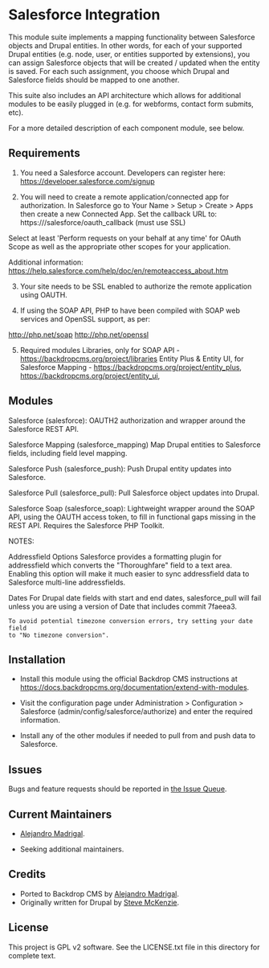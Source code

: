 Salesforce Integration
======================

This module suite implements a mapping functionality between Salesforce
objects and Drupal entities. In other words, for each of your supported Drupal
entities (e.g. node, user, or entities supported by extensions), you can
assign Salesforce objects that will be created / updated when the entity is
saved. For each such assignment, you choose which Drupal and Salesforce fields
should be mapped to one another.

This suite also includes an API architecture which allows for additional
modules to be easily plugged in (e.g. for webforms, contact form submits,
etc).

For a more detailed description of each component module, see below.

Requirements
------------

1) You need a Salesforce account. Developers can register here:
   https://developer.salesforce.com/signup

2) You will need to create a remote application/connected app for
   authorization. In Salesforce go to Your Name > Setup > Create > Apps then
   create a new Connected App. Set the callback URL to:
   https://<your site>/salesforce/oauth_callback  (must use SSL)

Select at least 'Perform requests on your behalf at any time' for OAuth Scope
as well as the appropriate other scopes for your application.

Additional information:
https://help.salesforce.com/help/doc/en/remoteaccess_about.htm

3) Your site needs to be SSL enabled to authorize the remote application using
   OAUTH.

4) If using the SOAP API, PHP to have been compiled with SOAP web services and
   OpenSSL support, as per:

http://php.net/soap
http://php.net/openssl

5) Required modules
   Libraries, only for SOAP API - https://backdropcms.org/project/libraries
   Entity Plus & Entity UI, for Salesforce Mapping - https://backdropcms.org/project/entity_plus,
   https://backdropcms.org/project/entity_ui,

Modules
-------

Salesforce (salesforce):
  OAUTH2 authorization and wrapper around the Salesforce REST API.

Salesforce Mapping (salesforce_mapping)
  Map Drupal entities to Salesforce fields, including field level mapping.

Salesforce Push (salesforce_push):
  Push Drupal entity updates into Salesforce.

Salesforce Pull (salesforce_pull):
  Pull Salesforce object updates into Drupal.

Salesforce Soap (salesforce_soap):
  Lightweight wrapper around the SOAP API, using the OAUTH access token, to
  fill in functional gaps missing in the REST API. Requires the Salesforce PHP
  Toolkit.

NOTES:

Addressfield Options
  Salesforce provides a formatting plugin for addressfield which converts the
  "Thoroughfare" field to a text area. Enabling this option will make it much
  easier to sync addressfield data to Salesforce multi-line addressfields.

Dates
  For Drupal date fields with start and end dates, salesforce_pull will fail
  unless you are using a version of Date that includes commit 7faeea3.

    To avoid potential timezone conversion errors, try setting your date field
    to "No timezone conversion".

Installation
------------

- Install this module using the official Backdrop CMS instructions at
  https://docs.backdropcms.org/documentation/extend-with-modules.

- Visit the configuration page under Administration > Configuration > Salesforce
(admin/config/salesforce/authorize) and enter the required information.

- Install any of the other modules if needed to pull from and push data to
Salesforce.

Issues
------

Bugs and feature requests should be reported in [the Issue Queue](https://github.com/backdrop-contrib/salesforce/issues).

Current Maintainers
-------------------

- [Alejandro Madrigal](https://github.com/alemadlei).

- Seeking additional maintainers.

Credits
-------

- Ported to Backdrop CMS by [Alejandro Madrigal](https://github.com/alemadlei).
- Originally written for Drupal by [Steve McKenzie](http://drupal.org/user/45890).

License
-------

This project is GPL v2 software.
See the LICENSE.txt file in this directory for complete text.
